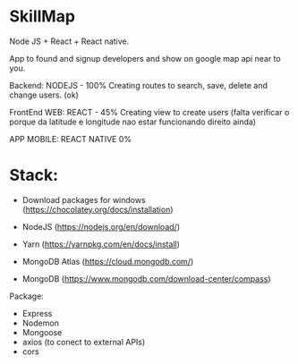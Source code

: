 # SkillMap
Node JS + React + React native.

App to found and signup developers and show on google map api near to you.

Backend: NODEJS - 100%
Creating routes to search, save, delete and change users. (ok)

FrontEnd WEB: REACT - 45%
Creating view to create users (falta verificar o porque da latitude e longitude nao estar funcionando direito ainda)

APP MOBILE: REACT NATIVE 0%

# Stack:

- Download packages for windows (https://chocolatey.org/docs/installation) 

- NodeJS (https://nodejs.org/en/download/)
- Yarn (https://yarnpkg.com/en/docs/install)
- MongoDB Atlas (https://cloud.mongodb.com/)
- MongoDB (https://www.mongodb.com/download-center/compass)

Package:
- Express
- Nodemon
- Mongoose
- axios (to conect to external APIs)
- cors
